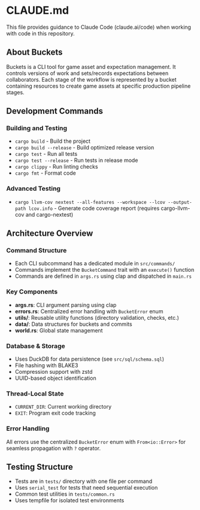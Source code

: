 # CLAUDE.md

This file provides guidance to Claude Code (claude.ai/code) when working with code in this repository.

## About Buckets

Buckets is a CLI tool for game asset and expectation management. It controls versions of work and sets/records expectations between collaborators. Each stage of the workflow is represented by a bucket containing resources to create game assets at specific production pipeline stages.

## Development Commands

### Building and Testing
- `cargo build` - Build the project
- `cargo build --release` - Build optimized release version  
- `cargo test` - Run all tests
- `cargo test --release` - Run tests in release mode
- `cargo clippy` - Run linting checks
- `cargo fmt` - Format code

### Advanced Testing
- `cargo llvm-cov nextest --all-features --workspace --lcov --output-path lcov.info` - Generate code coverage report (requires cargo-llvm-cov and cargo-nextest)

## Architecture Overview

### Command Structure
- Each CLI subcommand has a dedicated module in `src/commands/`
- Commands implement the `BucketCommand` trait with an `execute()` function
- Commands are defined in `args.rs` using clap and dispatched in `main.rs`

### Key Components
- **args.rs**: CLI argument parsing using clap
- **errors.rs**: Centralized error handling with `BucketError` enum
- **utils/**: Reusable utility functions (directory validation, checks, etc.)
- **data/**: Data structures for buckets and commits
- **world.rs**: Global state management

### Database & Storage
- Uses DuckDB for data persistence (see `src/sql/schema.sql`)
- File hashing with BLAKE3
- Compression support with zstd
- UUID-based object identification

### Thread-Local State
- `CURRENT_DIR`: Current working directory
- `EXIT`: Program exit code tracking

### Error Handling
All errors use the centralized `BucketError` enum with `From<io::Error>` for seamless propagation with `?` operator.

## Testing Structure
- Tests are in `tests/` directory with one file per command
- Uses `serial_test` for tests that need sequential execution
- Common test utilities in `tests/common.rs`
- Uses tempfile for isolated test environments